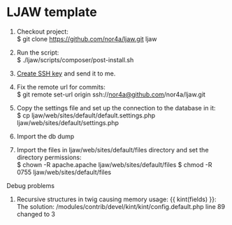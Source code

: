 # LJAW template

1) Checkout project: <br/>
$ git clone https://github.com/nor4a/ljaw.git ljaw

2) Run the script: <br/>
$ ./ljaw/scripts/composer/post-install.sh

3) <a href="https://help.github.com/articles/generating-an-ssh-key/">Create SSH key</a> and send it to me.

4) Fix the remote url for commits: <br/>
$ git remote set-url origin ssh://nor4a@github.com/nor4a/ljaw.git

5) Copy the settings file and set up the connection to the database in it:<br/>
$ cp ljaw/web/sites/default/default.settings.php ljaw/web/sites/default/settings.php 

6) Import the db dump 

7) Import the files in ljaw/web/sites/default/files directory and set the directory permissions: <br/>
$ chown -R apache.apache ljaw/web/sites/default/files
$ chmod -R 0755 ljaw/web/sites/default/files


Debug problems

1) Recursive structures in twig causing memory usage: {{ kint(fields) }}: <br/>
The solution:
/modules/contrib/devel/kint/kint/config.default.php
line 89
changed to 3